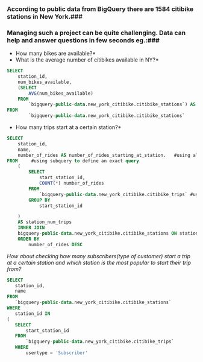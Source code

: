 ### According to public data from BigQuery there are 1584 citibike stations in New York.###

### Managing such a project can be quite challenging. Data can help and answer questions in few seconds eg.:###

* How many bikes are available?*
* What is the average number of citibikes available in NY?*

```SQL
SELECT 
    station_id,
    num_bikes_available,
    (SELECT 
        AVG(num_bikes_available)
    FROM 
        `bigquery-public-data.new_york_citibike.citibike_stations`) AS avg_num_bikes_available
FROM 
        `bigquery-public-data.new_york_citibike.citibike_stations`
```

* How many trips start at a certain station?* 
```SQL
SELECT 
    station_id,
    name,
    number_of_rides AS number_of_rides_starting_at_station.   #using alias to recognize new feature easily
FROM     #using subquery to define an exact query
    (
        SELECT 
            start_station_id,
            COUNT(*) number_of_rides
        FROM 
            `bigquery-public-data.new_york_citibike.citibike_trips` #using second table in NY_citibike dataset
        GROUP BY 
            start_station_id

    )
    AS station_num_trips
    INNER JOIN 
    bigquery-public-data.new_york_citibike.citibike_stations ON station_id = start_station_id
    ORDER BY 
        number_of_rides DESC 
 ```
 *How about checking how many subscribers(type of customer) start a trip at a certain station and which station is the most popular to start their trip from?*
 ```SQL
 SELECT 
    station_id,
    name
FROM 
    `bigquery-public-data.new_york_citibike.citibike_stations`
WHERE
    station_id IN 
(
    SELECT 
        start_station_id
    FROM 
        `bigquery-public-data.new_york_citibike.citibike_trips`
    WHERE 
        usertype = 'Subscriber'
 ```
